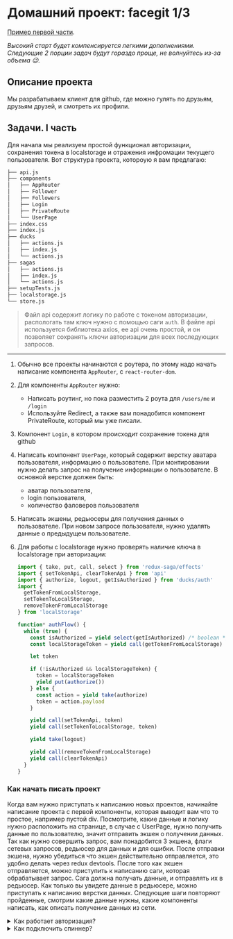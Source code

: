 # Домашний проект: facegit 1/3

[Пример первой части](http://5adf00c7c96592692ff5f32e.quirky-ardinghelli-6bcd9a.netlify.com).

_Высокий старт будет компенсируется легкими дополнениями. Следующие 2 порции
задач будут гораздо проще, не волнуйтесь из-за объема 😉._

## Описание проекта

Мы разрабатываем клиент для github, где можно гулять по друзьям, друзьям друзей,
и смотреть их профили.

## Задачи. I часть

Для начала мы реализуем простой функционал авторизации, сохранения токена в
localstorage и отражения инфромации текущего пользователя. Вот структура
проекта, котороую я вам предлагаю:

```bash
├── api.js
├── components
│   ├── AppRouter
│   ├── Follower
│   ├── Followers
│   ├── Login
│   ├── PrivateRoute
│   └── UserPage
├── index.css
├── index.js
├── ducks
│   ├── actions.js
│   ├── index.js
│   └── actions.js
├── sagas
│   ├── actions.js
│   ├── index.js
│   └── actions.js
├── setupTests.js
├── localstorage.js
└── store.js
```

> Файл api содержит логику по работе с токеном авторизации, распологать там ключ
> нужно с помощью саги `auth`. В файле api используется библиотека axios, ее api
> очень простой, и он позволяет сохранять ключи авторизации для всех последующих
> запросов.

---

1.  Обычно все проекты начинаются с роутера, по этому надо начать написание
    компонента `AppRouter`, с `react-router-dom`.

1.  Для компоненты `AppRouter` нужно:

    - Написать роутинг, но пока разместить 2 роута для `/users/me` и `/login`
    - Используйте Redirect, а также вам понадобится компонент PrivateRoute,
      который мы уже писали.

1.  Компонент `Login`, в котором происходит сохранение токена для github

1.  Написать компонент `UserPage`, который содержит верстку аватара
    пользователя, информацию о пользователе. При монтировании нужно делать
    запрос на получение информации о пользователе. В основной верстке должен
    быть:

    - аватар пользователя,
    - login пользователя,
    - количество фаловеров пользователя

1.  Написать экшены, редьюсеры для получения данных о пользователе. При новом
    запросе пользователя, нужно удалять данные о предыдущем пользователе.

1.  Для работы с localstorage нужно проверять наличие ключа в localstorage при
    авторизации:

    ```javascript
    import { take, put, call, select } from 'redux-saga/effects'
    import { setTokenApi, clearTokenApi } from 'api'
    import { authorize, logout, getIsAuthorized } from 'ducks/auth'
    import {
      getTokenFromLocalStorage,
      setTokenToLocalStorage,
      removeTokenFromLocalStorage
    } from 'localStorage'

    function* authFlow() {
      while (true) {
        const isAuthorized = yield select(getIsAuthorized) /* boolean */
        const localStorageToken = yield call(getTokenFromLocalStorage)

        let token

        if (!isAuthorized && localStorageToken) {
          token = localStorageToken
          yield put(authorize())
        } else {
          const action = yield take(authorize)
          token = action.payload
        }

        yield call(setTokenApi, token)
        yield call(setTokenToLocalStorage, token)

        yield take(logout)

        yield call(removeTokenFromLocalStorage)
        yield call(clearTokenApi)
      }
    }
    ```

### Как начать писать проект

Когда вам нужно приступать к написанию новых проектов, начинайте написание
проекта с первой компоненты, которая выводит вам что то простое, например пустой
div. Посмотрите, какие данные и логику нужно расположить на странице, в случае с
UserPage, нужно получить данные по пользователю, значит отправить экшен о
получении данных. Так как нужно совершить запрос, вам понадобится 3 экшена,
флаги сетевых запросов, редьюсер для данных и для ошибки. После отправки экшена,
нужно убедиться что экшен действительно отправляется, это удобно делать через
redux devtools. После того как экшен отправляется, можно приступить к написанию
саги, которая обрабатывает запрос. Сага должна получать данные, и отправлять их
в редьюсер. Как только вы увидете данные в редьюсере, можно приступать к
написанию верстки данных. Следующие шаги повторяют пройденные, смотрим какие
данные нужны, какие компоненты написать, как описать получение данных из сети.

<details>
<summary>Как работает авторизация?</summary>

Авторизация в этой домашней работе происходит с помощью токена который вы
передаете в форме, на странице `login`. Авторизация работает следующим образом,
пользователь должен ввести токен, после нажатия кнопки Еnter, компонент
отправляет экшеном токен, который с помощью саги передается в модуль api. Теперь
все запросы будут содержать ключ авторизации, и гитхаб не будет ограничивать
сетевые запросы приложения, но даже с ключом там есть лимит на 5000 запросов,
так что не удивляйтесь, если вас заблокируют на 10-15 минут при очень большом
количестве запросов.

</details>

<details>
<summary>Как подключить спиннер?</summary>

Если вы хотите такой же спиннер как примере кода, то используйте следующий код:

```js
import Spinner from 'react-svg-spinner';
...
if (isFetching) {
  return <Spinner size="64px" color="fuchsia" gap={5} />;
}
```

</details>
